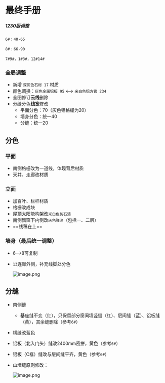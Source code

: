 # 最终手册

##### 1230版调整

```对应InDesign页码
6#：40-65

8#：66-90

7#9#，1#3#，12#14#
```

### 全局调整

- 新增 `深灰色石材 17` 材质
- 颜色调换：`灰色金属铝板 95` <--> `米白色铝方管 234`
- 全图修订**云线**删除
- 分缝分色**线宽**修改
  - 平面分色：70（灰色铝格栅为20）
  - 墙身分色：统一40
  - 分缝：统一20

## 分色

### 平面

- 南侧格栅改为一道线，体现背后材质
- 天井、走廊改材质

### 立面

- 加百叶、栏杆材质
- 格栅改成块
- 屋顶太阳能构架改`米白色仿石漆`
- 南侧飘窗下内侧改`灰色弹涂`（包括一、二层）
- ==线稿在上==

### 墙身（最后统一调整）

- 6-->8可复制

- `13`连廊外侧，补充线脚处分色

  ![image.png](https://s2.loli.net/2021/12/30/RpB3eXAOJGTZFqU.png)

## 分缝

- 南侧缝

  - 基座缝不变（红），只保留部分窗间墙竖缝（红）、层间缝（蓝）、铝板缝（黄），其余缝删除（参考`6#`）

- 横缝改蓝色

- 铝板（北入门头）缝改2400mm密拼，黄色（参考`6#`）

- 铝板（C框）缝改与层间缝平齐，黄色（参考`6#`）

- 山墙缝原则修改：

  ![image.png](https://s2.loli.net/2021/12/30/hqFmsTZNW6eHM2u.png)

